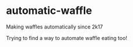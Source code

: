 # automatic-waffle
Making waffles automatically since 2k17

Trying to find a way to automate waffle eating too!
